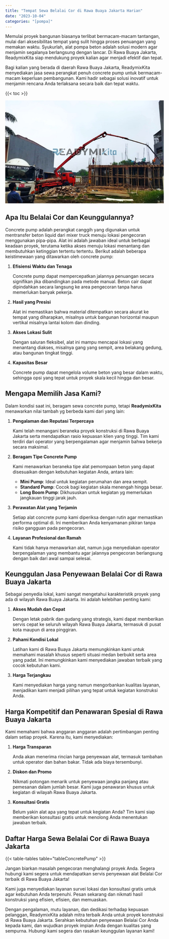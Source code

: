 ```yaml
---
title: "Tempat Sewa Belalai Cor di Rawa Buaya Jakarta Harian"
date: "2023-10-04"
categories: "[pompa]"
---
```


Memulai proyek bangunan biasanya terlibat bermacam-macam tantangan, mulai dari aksesibilitas tempat yang sulit hingga proses penuangan yang memakan waktu. Syukurlah, alat pompa beton adalah solusi modern agar menjamin segalanya berlangsung dengan lancar. Di Rawa Buaya Jakarta, ReadymixKita siap mendukung proyek kalian agar menjadi efektif dan tepat.

Bagi kalian yang berada di daerah Rawa Buaya Jakarta, ReadymixKita menyediakan jasa sewa perangkat penuh concrete pump untuk bermacam-macam keperluan pembangunan. Kami hadir sebagai solusi inovatif untuk menjamin rencana Anda terlaksana secara baik dan tepat waktu.

{{< toc >}}

![Tempat Sewa Belalai Cor di Rawa Buaya Jakarta Harian](/images/pompa/sewa-pompa-16.jpg)

## Apa Itu Belalai Cor dan Keunggulannya?

Concrete pump adalah perangkat canggih yang digunakan untuk mentransfer beton liquid dari mixer truck menuju lokasi pengecoran menggunakan pipa-pipa. Alat ini adalah jawaban ideal untuk berbagai keadaan proyek, terutama ketika akses menuju lokasi menantang dan membutuhkan ketinggian tertentu tertentu. Berikut adalah beberapa keistimewaan yang ditawarkan oleh concrete pump:

1. **Efisiensi Waktu dan Tenaga**

   Concrete pump dapat mempercepatkan jalannya penuangan secara signifikan jika dibandingkan pada metode manual. Beton cair dapat dipindahkan secara langsung ke area pengecoran tanpa harus memerlukan banyak pekerja.

2. **Hasil yang Presisi**

   Alat ini memastikan bahwa material ditempatkan secara akurat ke tempat yang diharapkan, misalnya untuk bangunan horizontal maupun vertikal misalnya lantai kolom dan dinding.

3. **Akses Lokasi Sulit**

   Dengan saluran fleksibel, alat ini mampu mencapai lokasi yang menantang diakses, misalnya gang yang sempit, area belakang gedung, atau bangunan tingkat tinggi.

4. **Kapasitas Besar**

   Concrete pump dapat mengelola volume beton yang besar dalam waktu, sehingga opsi yang tepat untuk proyek skala kecil hingga dan besar.

## Mengapa Memilih Jasa Kami?

Dalam kondisi saat ini, beragam sewa concrete pump, tetapi **ReadymixKita** menawarkan nilai tambah yg berbeda kami dari yang lain:

1. **Pengalaman dan Reputasi Terpercaya**

   Kami telah menangani beraneka proyek konstruksi di Rawa Buaya Jakarta serta mendapatkan rasio kepuasan klien yang tinggi. Tim kami terdiri dari operator yang berpengalaman agar menjamin bahwa bekerja secara maksimal.

2. **Beragam Tipe Concrete Pump**

   Kami menawarkan beraneka tipe alat pemompaan beton yang dapat disesuaikan dengan kebutuhan kegiatan Anda, antara lain:
   - **Mini Pump**: Ideal untuk kegiatan perumahan dan area sempit.
   - **Standard Pump**: Cocok bagi kegiatan skala menengah hingga besar.
   - **Long Boom Pump**: Dikhususkan untuk kegiatan yg memerlukan jangkauan tinggi jarak jauh.

3. **Perawatan Alat yang Terjamin**

   Setiap alat concrete pump kami diperiksa dengan rutin agar memastikan performa optimal di. Ini memberikan Anda kenyamanan pikiran tanpa risiko gangguan pada pengecoran.

4. **Layanan Profesional dan Ramah**

   Kami tidak hanya menawarkan alat, namun juga menyediakan operator berpengalaman yang membantu agar jalannya pengecoran berlangsung dengan baik dari awal sampai selesai.

## Keunggulan Jasa Penyewaan Belalai Cor di Rawa Buaya Jakarta

Sebagai penyedia lokal, kami sangat mengetahui karakteristik proyek yang ada di wilayah Rawa Buaya Jakarta. Ini adalah kelebihan penting kami:

1. **Akses Mudah dan Cepat**

   Dengan letak pabrik dan gudang yang strategis, kami dapat memberikan servis cepat ke seluruh wilayah Rawa Buaya Jakarta, termasuk di pusat kota maupun di area pinggiran.

2. **Pahami Kondisi Lokal**

   Latihan kami di Rawa Buaya Jakarta memungkinkan kami untuk memahami masalah khusus seperti situasi medan berbukit serta area yang padat. Ini memungkinkan kami menyediakan jawaban terbaik yang cocok kebutuhan kami.

3. **Harga Terjangkau**

   Kami menyediakan harga yang namun mengorbankan kualitas layanan, menjadikan kami menjadi pilihan yang tepat untuk kegiatan konstruksi Anda.

## Harga Kompetitif dan Penawaran Spesial di Rawa Buaya Jakarta

Kami memahami bahwa anggaran anggaran adalah pertimbangan penting dalam setiap proyek. Karena itu, kami menyediakan:

1. **Harga Transparan**

   Anda akan menerima rincian harga penyewaan alat, termasuk tambahan untuk operator dan bahan bakar. Tidak ada biaya tersembunyi.

2. **Diskon dan Promo**

   Nikmati potongan menarik untuk penyewaan jangka panjang atau pemesanan dalam jumlah besar. Kami juga penawaran khusus untuk kegiatan di wilayah Rawa Buaya Jakarta.

3. **Konsultasi Gratis**

   Belum yakin alat apa yang tepat untuk kegiatan Anda? Tim kami siap memberikan konsultasi gratis untuk menolong Anda menentukan jawaban terbaik.

## Daftar Harga Sewa Belalai Cor di Rawa Buaya Jakarta

{{< table-tables table="tableConcretePump" >}}

Jangan biarkan masalah pengecoran menghalangi proyek Anda. Segera hubungi kami segera untuk mendapatkan servis penyewaan alat Belalai Cor terbaik di Rawa Buaya Jakarta!

Kami juga menyediakan layanan survei lokasi dan konsultasi gratis untuk agar kebutuhan Anda terpenuhi. Pesan sekarang dan nikmati hasil konstruksi yang efisien, efisien, dan memuaskan.

Dengan pengalaman, mutu layanan, dan dedikasi terhadap kepuasan pelanggan, ReadymixKita adalah mitra terbaik Anda untuk proyek konstruksi di Rawa Buaya Jakarta. Serahkan kebutuhan penyewaan Belalai Cor Anda kepada kami, dan wujudkan proyek impian Anda dengan kualitas yang sempurna. Hubungi kami segera dan rasakan keunggulan layanan kami!